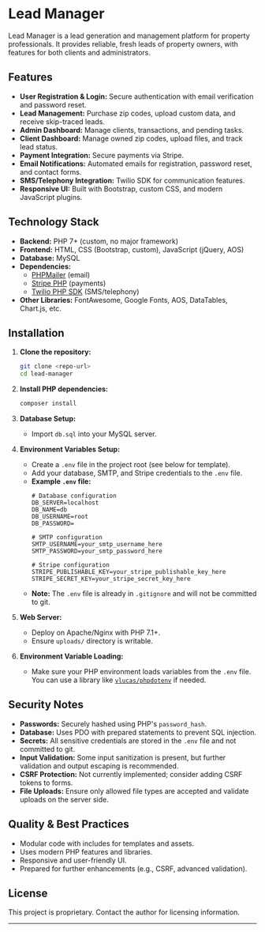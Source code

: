 # Lead Manager

Lead Manager is a lead generation and management platform for property professionals. It provides reliable, fresh leads of property owners, with features for both clients and administrators.

## Features

- **User Registration & Login:** Secure authentication with email verification and password reset.
- **Lead Management:** Purchase zip codes, upload custom data, and receive skip-traced leads.
- **Admin Dashboard:** Manage clients, transactions, and pending tasks.
- **Client Dashboard:** Manage owned zip codes, upload files, and track lead status.
- **Payment Integration:** Secure payments via Stripe.
- **Email Notifications:** Automated emails for registration, password reset, and contact forms.
- **SMS/Telephony Integration:** Twilio SDK for communication features.
- **Responsive UI:** Built with Bootstrap, custom CSS, and modern JavaScript plugins.

## Technology Stack

- **Backend:** PHP 7+ (custom, no major framework)
- **Frontend:** HTML, CSS (Bootstrap, custom), JavaScript (jQuery, AOS)
- **Database:** MySQL
- **Dependencies:**
  - [PHPMailer](https://github.com/PHPMailer/PHPMailer) (email)
  - [Stripe PHP](https://github.com/stripe/stripe-php) (payments)
  - [Twilio PHP SDK](https://github.com/twilio/twilio-php) (SMS/telephony)
- **Other Libraries:** FontAwesome, Google Fonts, AOS, DataTables, Chart.js, etc.

## Installation

1. **Clone the repository:**
   ```bash
   git clone <repo-url>
   cd lead-manager
   ```

2. **Install PHP dependencies:**
   ```bash
   composer install
   ```

3. **Database Setup:**
   - Import `db.sql` into your MySQL server.

4. **Environment Variables Setup:**
   - Create a `.env` file in the project root (see below for template).
   - Add your database, SMTP, and Stripe credentials to the `.env` file.
   - **Example `.env` file:**
     ```env
     # Database configuration
     DB_SERVER=localhost
     DB_NAME=db
     DB_USERNAME=root
     DB_PASSWORD=

     # SMTP configuration
     SMTP_USERNAME=your_smtp_username_here
     SMTP_PASSWORD=your_smtp_password_here

     # Stripe configuration
     STRIPE_PUBLISHABLE_KEY=your_stripe_publishable_key_here
     STRIPE_SECRET_KEY=your_stripe_secret_key_here
     ```
   - **Note:** The `.env` file is already in `.gitignore` and will not be committed to git.

5. **Web Server:**
   - Deploy on Apache/Nginx with PHP 7.1+.
   - Ensure `uploads/` directory is writable.

6. **Environment Variable Loading:**
   - Make sure your PHP environment loads variables from the `.env` file. You can use a library like [`vlucas/phpdotenv`](https://github.com/vlucas/phpdotenv) if needed.

## Security Notes

- **Passwords:** Securely hashed using PHP's `password_hash`.
- **Database:** Uses PDO with prepared statements to prevent SQL injection.
- **Secrets:** All sensitive credentials are stored in the `.env` file and not committed to git.
- **Input Validation:** Some input sanitization is present, but further validation and output escaping is recommended.
- **CSRF Protection:** Not currently implemented; consider adding CSRF tokens to forms.
- **File Uploads:** Ensure only allowed file types are accepted and validate uploads on the server side.

## Quality & Best Practices

- Modular code with includes for templates and assets.
- Uses modern PHP features and libraries.
- Responsive and user-friendly UI.
- Prepared for further enhancements (e.g., CSRF, advanced validation).

## License

This project is proprietary. Contact the author for licensing information.

---
